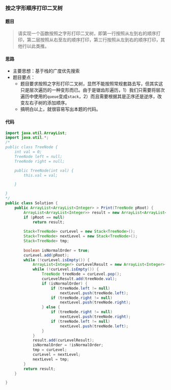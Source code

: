 ### 按之字形顺序打印二叉树

#### 题目
>  请实现一个函数按照之字形打印二叉树，即第一行按照从左到右的顺序打印，第二层按照从右至左的顺序打印，第三行按照从左到右的顺序打印，其他行以此类推。

#### 思路
 - 主要思想：基于栈的广度优先搜索
 - 题目要点：
	 - 题目要求按照之字形打印二叉树，显然不能按照常规套路去写，但其实这只是层次遍历的一种变形而已。由于是锯齿形遍历，1）我们只需要将层次遍历中使用的`queue`变成`stack`，2）而且需要根据其是正序还是逆序，改变左右子树的添加顺序。
	 - 搞明白以上，就很容易写出本题的代码。

#### 代码

```java
import java.util.ArrayList;
import java.util.*;
/*
public class TreeNode {
    int val = 0;
    TreeNode left = null;
    TreeNode right = null;

    public TreeNode(int val) {
        this.val = val;

    }

}
*/
public class Solution {
    public ArrayList<ArrayList<Integer> > Print(TreeNode pRoot) {
        ArrayList<ArrayList<Integer>> result = new ArrayList<ArrayList<Integer>>();
        if (pRoot == null)
            return result;
        
        Stack<TreeNode> curLevel = new Stack<TreeNode>();
        Stack<TreeNode> nextLevel = new Stack<TreeNode>();
        Stack<TreeNode> tmp;
        
        boolean isNormalOrder = true;
        curLevel.add(pRoot);
        while (!curLevel.isEmpty()) {
            ArrayList<Integer> curLevelResult = new ArrayList<Integer>();
            while (!curLevel.isEmpty()) {
                TreeNode treeNode = curLevel.pop();
                curLevelResult.add(treeNode.val);
                if (isNormalOrder) {
                    if (treeNode.left != null)
                        nextLevel.push(treeNode.left);
                    if (treeNode.right != null)
                        nextLevel.push(treeNode.right);
                } else {
                    if (treeNode.right != null)
                        nextLevel.push(treeNode.right);
                    if (treeNode.left != null)
                        nextLevel.push(treeNode.left);
                }
            }
            result.add(curLevelResult);
            isNormalOrder = !isNormalOrder;
            tmp = curLevel;
            curLevel = nextLevel;
            nextLevel = tmp;
        }
        return result;
    }

}
```